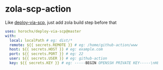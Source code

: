 # zola-scp-action

Like [deploy-via-scp](https://github.com/horochx/deploy-via-scp), just add zola build step before that

```yaml
uses: horochx/deploy-via-scp@master
with:
  local: localPath # eg: dist/*
  remote: ${{ secrets.REMOTE }} # eg: /home/github-action/www
  host: ${{ secrets.HOST }} # eg: example.com
  port: ${{ secrets.PORT }} # eg: 22
  user: ${{ secrets.USER }} # eg: github-action
  key: ${{ secrets.KEY }} # eg: -----BEGIN OPENSSH PRIVATE KEY-----\nHEIiyzh5cT7hN...
```

